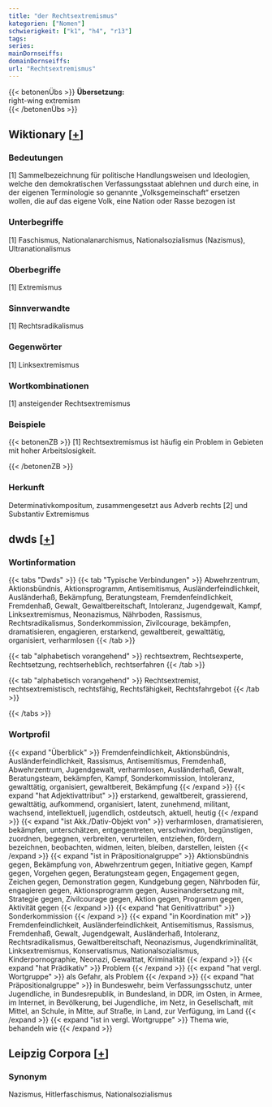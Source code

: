 ```yaml
---
title: "der Rechtsextremismus"
kategorien: ["Nomen"]
schwierigkeit: ["k1", "h4", "r13"]
tags:
series:
mainDornseiffs:
domainDornseiffs:
url: "Rechtsextremismus"
---
```


{{< betonenÜbs >}}
**Übersetzung:**  
right-wing extremism  
{{< /betonenÜbs >}}

## Wiktionary [[+](https://de.wiktionary.org/wiki/Rechtsextremismus)]

### Bedeutungen
[1] Sammelbezeichnung für politische Handlungsweisen und Ideologien, welche den demokratischen Verfassungsstaat ablehnen und durch eine, in der eigenen Terminologie so genannte „Volksgemeinschaft“ ersetzen wollen, die auf das eigene Volk, eine Nation oder Rasse bezogen ist  

### Unterbegriffe
[1] Faschismus, Nationalanarchismus, Nationalsozialismus (Nazismus), Ultranationalismus  

### Oberbegriffe
[1] Extremismus  

### Sinnverwandte
[1] Rechtsradikalismus  

### Gegenwörter
[1] Linksextremismus  

### Wortkombinationen
[1] ansteigender Rechtsextremismus  

### Beispiele
{{< betonenZB >}}
[1] Rechtsextremismus ist häufig ein Problem in Gebieten mit hoher Arbeitslosigkeit.  

{{< /betonenZB >}}
### Herkunft
Determinativkompositum, zusammengesetzt aus Adverb rechts [2] und Substantiv Extremismus  



## dwds [[+](https://www.dwds.de/wb/Rechtsextremismus)]

### Wortinformation
{{< tabs "Dwds" >}}
{{< tab "Typische Verbindungen" >}}
Abwehrzentrum, Aktionsbündnis, Aktionsprogramm, Antisemitismus, Ausländerfeindlichkeit, Ausländerhaß, Bekämpfung, Beratungsteam, Fremdenfeindlichkeit, Fremdenhaß, Gewalt, Gewaltbereitschaft, Intoleranz, Jugendgewalt, Kampf, Linksextremismus, Neonazismus, Nährboden, Rassismus, Rechtsradikalismus, Sonderkommission, Zivilcourage, bekämpfen, dramatisieren, engagieren, erstarkend, gewaltbereit, gewalttätig, organisiert, verharmlosen
{{< /tab >}}

{{< tab "alphabetisch vorangehend" >}}
rechtsextrem, Rechtsexperte, Rechtsetzung, rechtserheblich, rechtserfahren
{{< /tab >}}

{{< tab "alphabetisch vorangehend" >}}
Rechtsextremist, rechtsextremistisch, rechtsfähig, Rechtsfähigkeit, Rechtsfahrgebot
{{< /tab >}}

{{< /tabs >}}

### Wortprofil
{{< expand "Überblick" >}} Fremdenfeindlichkeit, Aktionsbündnis, Ausländerfeindlichkeit, Rassismus, Antisemitismus, Fremdenhaß, Abwehrzentrum, Jugendgewalt, verharmlosen, Ausländerhaß, Gewalt, Beratungsteam, bekämpfen, Kampf, Sonderkommission, Intoleranz, gewalttätig, organisiert, gewaltbereit, Bekämpfung {{< /expand >}}
{{< expand "hat Adjektivattribut" >}} erstarkend, gewaltbereit, grassierend, gewalttätig, aufkommend, organisiert, latent, zunehmend, militant, wachsend, intellektuell, jugendlich, ostdeutsch, aktuell, heutig {{< /expand >}}
{{< expand "ist Akk./Dativ-Objekt von" >}} verharmlosen, dramatisieren, bekämpfen, unterschätzen, entgegentreten, verschwinden, begünstigen, zuordnen, begegnen, verbreiten, verurteilen, entziehen, fördern, bezeichnen, beobachten, widmen, leiten, bleiben, darstellen, leisten {{< /expand >}}
{{< expand "ist in Präpositionalgruppe" >}} Aktionsbündnis gegen, Bekämpfung von, Abwehrzentrum gegen, Initiative gegen, Kampf gegen, Vorgehen gegen, Beratungsteam gegen, Engagement gegen, Zeichen gegen, Demonstration gegen, Kundgebung gegen, Nährboden für, engagieren gegen, Aktionsprogramm gegen, Auseinandersetzung mit, Strategie gegen, Zivilcourage gegen, Aktion gegen, Programm gegen, Aktivität gegen {{< /expand >}}
{{< expand "hat Genitivattribut" >}} Sonderkommission {{< /expand >}}
{{< expand "in Koordination mit" >}} Fremdenfeindlichkeit, Ausländerfeindlichkeit, Antisemitismus, Rassismus, Fremdenhaß, Gewalt, Jugendgewalt, Ausländerhaß, Intoleranz, Rechtsradikalismus, Gewaltbereitschaft, Neonazismus, Jugendkriminalität, Linksextremismus, Konservatismus, Nationalsozialismus, Kinderpornographie, Neonazi, Gewalttat, Kriminalität {{< /expand >}}
{{< expand "hat Prädikativ" >}} Problem {{< /expand >}}
{{< expand "hat vergl. Wortgruppe" >}} als Gefahr, als Problem {{< /expand >}}
{{< expand "hat Präpositionalgruppe" >}} in Bundeswehr, beim Verfassungsschutz, unter Jugendliche, in Bundesrepublik, in Bundesland, in DDR, im Osten, in Armee, im Internet, in Bevölkerung, bei Jugendliche, im Netz, in Gesellschaft, mit Mittel, an Schule, in Mitte, auf Straße, in Land, zur Verfügung, im Land {{< /expand >}}
{{< expand "ist in vergl. Wortgruppe" >}} Thema wie, behandeln wie {{< /expand >}}

## Leipzig Corpora [[+](https://corpora.uni-leipzig.de/en/res?word=Rechtsextremismus&corpusId=deu_newscrawl-public_2018)]


### Synonym
Nazismus, Hitlerfaschismus, Nationalsozialismus

